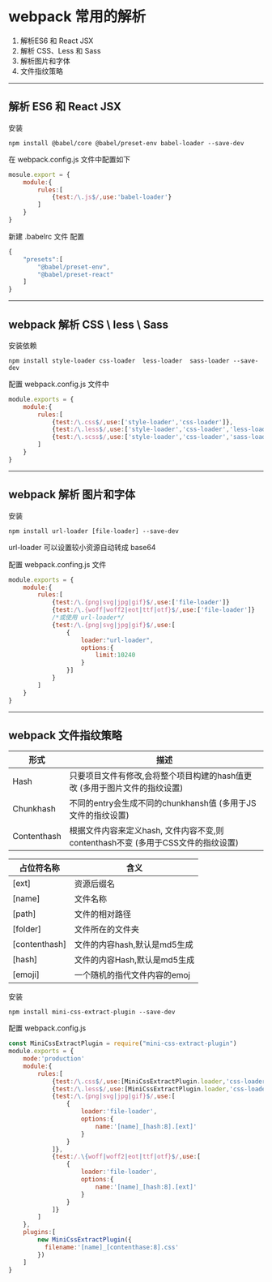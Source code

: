 # webpack 常用的解析

1. 解析ES6 和 React JSX
2. 解析 CSS、Less 和 Sass
3. 解析图片和字体
4. 文件指纹策略

---

## 解析 ES6 和 React JSX

安装

```shell
npm install @babel/core @babel/preset-env babel-loader --save-dev
```

在 webpack.config.js 文件中配置如下

```javascript
mosule.export = {
    module:{
        rules:[
            {test:/\.js$/,use:'babel-loader'}
        ]
    }
}
```

新建 .babelrc 文件 配置

```javascript
{
    "presets":[
        "@babel/preset-env",
        "@babel/preset-react"
    ]
}
```

---

## webpack 解析 CSS \ less \ Sass

安装依赖

```shell
npm install style-loader css-loader  less-loader  sass-loader --save-dev
```

配置 webpack.config.js 文件中

```javascript
module.exports = {
    module:{
        rules:[
            {test:/\.css$/,use:['style-loader','css-loader']},
            {test:/\.less$/,use:['style-loader','css-loader','less-loader']}
            {test:/\.scss$/,use:['style-loader','css-loader','sass-loader']}
        ]
    }
}
```

---

## webpack 解析 图片和字体

安装

```shell	
npm install url-loader [file-loader] --save-dev
```

url-loader 可以设置较小资源自动转成 base64

配置 webpack.confing.js 文件

```javascript
module.exports = {
    module:{
        rules:[
            {test:/\.{png|svg|jpg|gif}$/,use:['file-loader']}
            {test:/\.{woff|woff2|eot|ttf|otf}$/,use:['file-loader']}
    		/*或使用 url-loader*/
    		{test:/\.{png|svg|jpg|gif}$/,use:[
    			{
    				loader:"url-loader",
    				options:{
    					limit:10240
					}
				}]
			}
        ]
    }
}
```

---

## webpack 文件指纹策略

| 形式        | 描述                                                         |
| ----------- | ------------------------------------------------------------ |
| Hash        | 只要项目文件有修改,会将整个项目构建的hash值更改 (多用于图片文件的指纹设置) |
| Chunkhash   | 不同的entry会生成不同的chunkhansh值 (多用于JS文件的指纹设置) |
| Contenthash | 根据文件内容来定义hash, 文件内容不变,则contenthash不变 (多用于CSS文件的指纹设置) |

| 占位符名称    | 含义                         |
| ------------- | ---------------------------- |
| [ext]         | 资源后缀名                   |
| [name]        | 文件名称                     |
| [path]        | 文件的相对路径               |
| [folder]      | 文件所在的文件夹             |
| [contenthash] | 文件的内容hash,默认是md5生成 |
| [hash]        | 文件的内容Hash,默认是md5生成 |
| [emoji]       | 一个随机的指代文件内容的emoj |

安装

```shell
npm install mini-css-extract-plugin --save-dev
```

配置 webpack.config.js

```javascript
const MiniCssExtractPlugin = require("mini-css-extract-plugin")
module.exports = {
    mode:'production'
    module:{
        rules:[
            {test:/\.css$/,use:[MiniCssExtractPlugin.loader,'css-loader']},
            {test:/\.less$/,use:[MiniCssExtractPlugin.loader,'css-loader','less-loader']},
            {test:/\.{png|svg|jpg|gif}$/,use:[
                {
                    loader:'file-loader',
                    options:{
                        name:'[name]_[hash:8].[ext]'
                    }
                }
            ]},
            {test:/.\{woff|woff2|eot|ttf|otf}$/,use:[
                {
                    loader:'file-loader',
                    options:{
                        name:'[name]_[hash:8].[ext]'
                    }
                }
            ]}
        ]
    },
    plugins:[
        new MiniCssExtractPlugin({
          filename:'[name]_[contenthase:8].css'
        })
    ]
}
```



